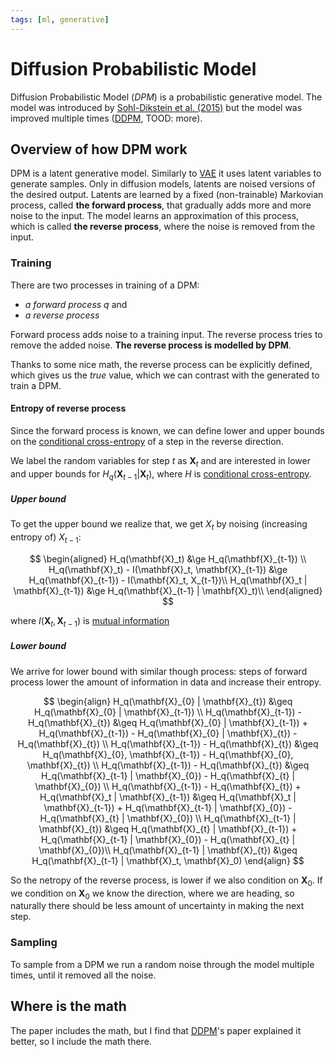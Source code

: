 ```yaml
---
tags: [ml, generative]
---
```


# Diffusion Probabilistic Model

Diffusion Probabilistic Model (*DPM*) is a probabilistic generative model. The
model was introduced by [Sohl-Dikstein et al.
(2015)](https://proceedings.mlr.press/v37/sohl-dickstein15.pdf) but the model
was improved multiple times
([DDPM](./denoising_diffusion_probabilistic_model.md), TOOD: more).

## Overview of how DPM work

DPM is a latent generative model. Similarly to
[VAE](./variation_autoencoders.md) it uses latent variables to generate samples.
Only in diffusion models, latents are noised versions of the desired output.
Latents are learned by a fixed (non-trainable) Markovian process, called **the
forward process**, that gradually adds more and more noise to the input. The
model learns an approximation of this process, which is called **the reverse
process**, where the noise is removed from the input.

### Training

There are two processes in training of a DPM:

- *a forward process* $q$ and
- *a reverse process*

Forward process adds noise to a training input. The reverse process tries to
remove the added noise. **The reverse process is modelled by DPM**.

Thanks to some nice math, the reverse process can be explicitly defined, which
gives us the *true* value, which we can contrast with the generated to train a
DPM.

#### Entropy of reverse process

Since the forward process is known, we can define lower and upper bounds on the
[conditional cross-entropy](./conditional_entropy.md) of a step in the reverse
direction.

We label the random variables for step $t$ as $\mathbf{X}_t$ and are interested in lower
and upper bounds for $H_q(\mathbf{X}_{t-1} | \mathbf{X}_t)$, where $H$ is [conditional
cross-entropy](./conditional_entropy.md).

##### Upper bound

To get the upper bound we realize that, we get $X_t$ by noising (increasing
entropy of) $X_{t-1}$:

$$
\begin{aligned}
H_q(\mathbf{X}_t) &\ge H_q(\mathbf{X}_{t-1}) \\
H_q(\mathbf{X}_t) - I(\mathbf{X}_t, \mathbf{X}_{t-1}) &\ge H_q(\mathbf{X}_{t-1}) - I(\mathbf{X}_t, X_{t-1})\\
H_q(\mathbf{X}_t | \mathbf{X}_{t-1}) &\ge H_q(\mathbf{X}_{t-1} | \mathbf{X}_t)\\
\end{aligned}
$$

where $I(\mathbf{X}_t, \mathbf{X}_{t-1})$ is [mutual
information](./mutual_information.md)

##### Lower bound

We arrive for lower bound with similar though process: steps of forward process
lower the amount of information in data and increase their entropy.

$$
\begin{align}
H_q(\mathbf{X}_{0} | \mathbf{X}_{t}) &\geq
  H_q(\mathbf{X}_{0} | \mathbf{X}_{t-1}) \\
H_q(\mathbf{X}_{t-1}) - H_q(\mathbf{X}_{t}) &\geq
  H_q(\mathbf{X}_{0} | \mathbf{X}_{t-1}) + H_q(\mathbf{X}_{t-1}) - H_q(\mathbf{X}_{0} | \mathbf{X}_{t}) - H_q(\mathbf{X}_{t}) \\
H_q(\mathbf{X}_{t-1}) - H_q(\mathbf{X}_{t}) &\geq
  H_q(\mathbf{X}_{0}, \mathbf{X}_{t-1}) - H_q(\mathbf{X}_{0}, \mathbf{X}_{t}) \\
H_q(\mathbf{X}_{t-1}) - H_q(\mathbf{X}_{t}) &\geq
  H_q(\mathbf{X}_{t-1} | \mathbf{X}_{0}) - H_q(\mathbf{X}_{t} | \mathbf{X}_{0}) \\
H_q(\mathbf{X}_{t-1}) - H_q(\mathbf{X}_{t}) + H_q(\mathbf{X}_t | \mathbf{X}_{t-1}) &\geq
  H_q(\mathbf{X}_t | \mathbf{X}_{t-1}) + H_q(\mathbf{X}_{t-1} | \mathbf{X}_{0}) - H_q(\mathbf{X}_{t} | \mathbf{X}_{0}) \\
H_q(\mathbf{X}_{t-1} | \mathbf{X}_{t}) &\geq
  H_q(\mathbf{X}_{t} | \mathbf{X}_{t-1}) + H_q(\mathbf{X}_{t-1} | \mathbf{X}_{0}) - H_q(\mathbf{X}_{t} | \mathbf{X}_{0})\\
H_q(\mathbf{X}_{t-1} | \mathbf{X}_{t}) &\geq
  H_q(\mathbf{X}_{t-1} | \mathbf{X}_t, \mathbf{X}_0)
\end{align}
$$

So the netropy of the reverse process, is lower if we also condition on
$\mathbf{X}_0$. If we condition on $\mathbf{X}_0$ we know the direction, where
we are heading, so naturally there should be less amount of uncertainty in
making the next step.

### Sampling

To sample from a DPM we run a random noise through the model multiple times,
until it removed all the noise.

## Where is the math

The paper includes the math, but I find that
[DDPM](./denoising_diffusion_probabilistic_model.md)'s paper explained it
better, so I include the math there.
